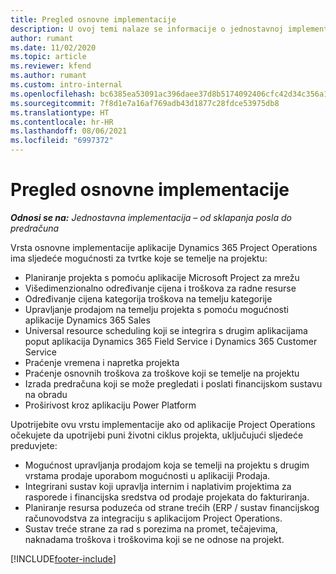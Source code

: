```yaml
---
title: Pregled osnovne implementacije
description: U ovoj temi nalaze se informacije o jednostavnoj implementaciji aplikacije Dynamics 365 Project Operations.
author: rumant
ms.date: 11/02/2020
ms.topic: article
ms.reviewer: kfend
ms.author: rumant
ms.custom: intro-internal
ms.openlocfilehash: bc6385ea53091ac396daee37d8b5174092406cfc42d34c356a112f665cd63456
ms.sourcegitcommit: 7f8d1e7a16af769adb43d1877c28fdce53975db8
ms.translationtype: HT
ms.contentlocale: hr-HR
ms.lasthandoff: 08/06/2021
ms.locfileid: "6997372"
---
```

# <a name="lite-deployment-overview"></a>Pregled osnovne implementacije

_**Odnosi se na:** Jednostavna implementacija – od sklapanja posla do predračuna_

Vrsta osnovne implementacije aplikacije Dynamics 365 Project Operations ima sljedeće mogućnosti za tvrtke koje se temelje na projektu:

- Planiranje projekta s pomoću aplikacije Microsoft Project za mrežu
- Višedimenzionalno određivanje cijena i troškova za radne resurse
- Određivanje cijena kategorija troškova na temelju kategorije
- Upravljanje prodajom na temelju projekta s pomoću mogućnosti aplikacije Dynamics 365 Sales
- Universal resource scheduling koji se integrira s drugim aplikacijama poput aplikacija Dynamics 365 Field Service i Dynamics 365 Customer Service
- Praćenje vremena i napretka projekta
- Praćenje osnovnih troškova za troškove koji se temelje na projektu
- Izrada predračuna koji se može pregledati i poslati financijskom sustavu na obradu
- Proširivost kroz aplikaciju Power Platform

Upotrijebite ovu vrstu implementacije ako od aplikacije Project Operations očekujete da upotrijebi puni životni ciklus projekta, uključujući sljedeće preduvjete:

- Mogućnost upravljanja prodajom koja se temelji na projektu s drugim vrstama prodaje uporabom mogućnosti u aplikaciji Prodaja.
- Integrirani sustav koji upravlja internim i naplativim projektima za rasporede i financijska sredstva od prodaje projekata do fakturiranja.
- Planiranje resursa poduzeća od strane trećih (ERP / sustav financijskog računovodstva za integraciju s aplikacijom Project Operations.
- Sustav treće strane za rad s porezima na promet, tečajevima, naknadama troškova i troškovima koji se ne odnose na projekt.


[!INCLUDE[footer-include](../includes/footer-banner.md)]